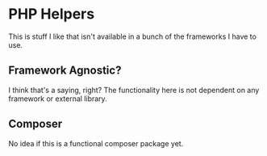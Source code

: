 # PHP Helpers 

This is stuff I like that isn't available in a bunch of the frameworks I have to use.

## Framework Agnostic?

I think that's a saying, right?  The functionality here is not dependent on any framework or external library.

## Composer 

No idea if this is a functional composer package yet.